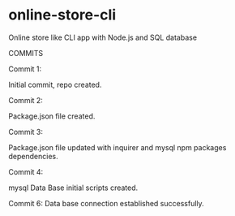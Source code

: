 # online-store-cli
Online store like CLI app  with Node.js and SQL database







COMMITS

Commit 1:

Initial commit, repo created.

Commit 2:

Package.json file created.

Commit 3:

Package.json file updated with inquirer and mysql npm packages dependencies.

Commit 4:

mysql Data Base initial scripts created.

Commit 6:
Data base connection established successfully.
